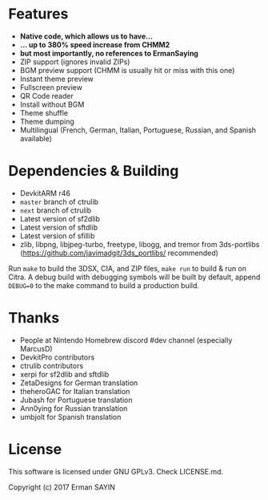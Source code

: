 # Features
- **Native code, which allows us to have...**
- **... up to 380% speed increase from CHMM2**
- **but most importantly, no references to ErmanSaying**
- ZIP support (ignores invalid ZIPs)
- BGM preview support (CHMM is usually hit or miss with this one)
- Instant theme preview
- Fullscreen preview
- QR Code reader
- Install without BGM
- Theme shuffle
- Theme dumping
- Multilingual (French, German, Italian, Portuguese, Russian, and Spanish available)

# Dependencies & Building
- DevkitARM r46
- `master` branch of ctrulib
- `next` branch of ctrulib
- Latest version of sf2dlib
- Latest version of sftdlib
- Latest version of sfillib
- zlib, libpng, libjpeg-turbo, freetype, libogg, and tremor from 3ds-portlibs (https://github.com/javimadgit/3ds_portlibs/ recommended)

Run `make` to build the 3DSX, CIA, and ZIP files,  `make run` to build & run on Citra. A debug build with debugging symbols will be built by default, append `DEBUG=0` to the make command to build a production build.

# Thanks
- People at Nintendo Homebrew discord #dev channel (especially MarcusD)
- DevkitPro contributors
- ctrulib contributors
- xerpi for sf2dlib and sftdlib
- ZetaDesigns for German translation
- theheroGAC for Italian translation
- Jubash for Portuguese translation
- Ann0ying for Russian translation
- umbjolt for Spanish translation

# License
This software is licensed under GNU GPLv3. Check LICENSE.md.

Copyright (c) 2017 Erman SAYIN

